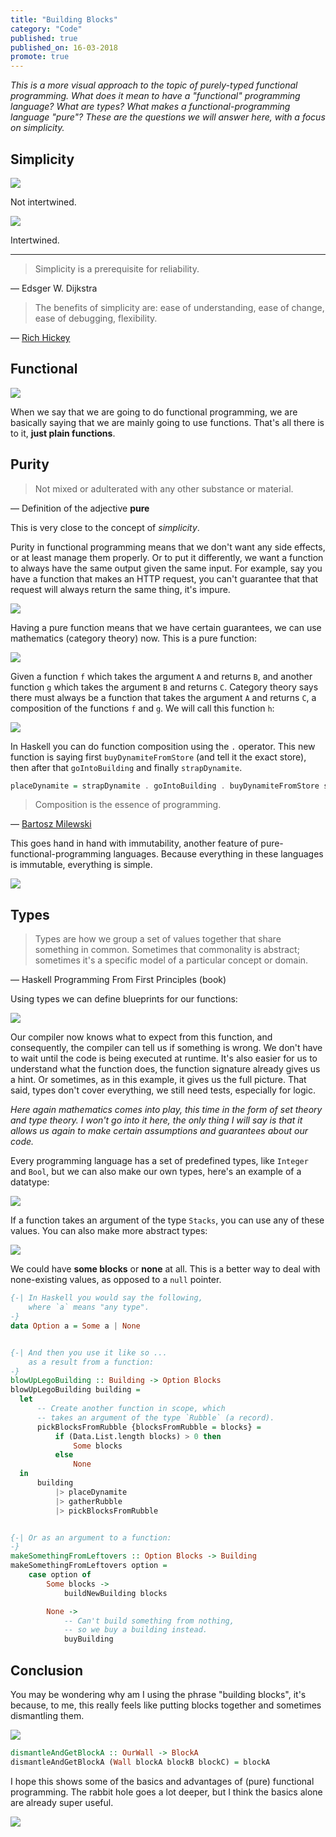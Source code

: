 ```yaml
---
title: "Building Blocks"
category: "Code"
published: true
published_on: 16-03-2018
promote: true
---
```



_This is a more visual approach to the topic of purely-typed functional programming. What does it mean to have a "functional" programming language? What are types? What makes a functional-programming language "pure"? These are the questions we will answer here, with a focus on simplicity._



## Simplicity

![](/images/fp/simple.png)

Not intertwined.

![](/images/fp/complex.png)

Intertwined.

---

> Simplicity is a prerequisite for reliability.

— Edsger W. Dijkstra

> The benefits of simplicity are: ease of understanding, ease of change, ease of debugging, flexibility.

— [Rich Hickey](https://www.infoq.com/presentations/Simple-Made-Easy)



## Functional

![](/images/fp/function.png)

When we say that we are going to do functional programming, we are basically saying that we are mainly going to use functions. That's all there is to it, __just plain functions__.



## Purity

> Not mixed or adulterated with any other substance or material.

— Definition of the adjective __pure__

This is very close to the concept of _simplicity_.

Purity in functional programming means that we don't want any side effects, or at least manage them properly. Or to put it differently, we want a function to always have the same output given the same input. For example, say you have a function that makes an HTTP request, you can't guarantee that that request will always return the same thing, it's impure.

![](/images/fp/impure-function.png)

Having a pure function means that we have certain guarantees, we can use mathematics (category theory) now. This is a pure function:

![](/images/fp/pure-function-1.png)

Given a function `f` which takes the argument `A` and returns `B`, and another function `g` which takes the argument `B` and returns `C`. Category theory says there must always be a function that takes the argument `A` and returns `C`, a composition of the functions `f` and `g`. We will call this function `h`:

![](/images/fp/pure-function-2.png)

In Haskell you can do function composition using the `.` operator. This new function is saying first `buyDynamiteFromStore` (and tell it the exact store), then after that `goIntoBuilding` and finally `strapDynamite`.

```haskell
placeDynamite = strapDynamite . goIntoBuilding . buyDynamiteFromStore store
```

> Composition is the essence of programming.

— [Bartosz Milewski](https://bartoszmilewski.com/2014/11/04/category-the-essence-of-composition/)

This goes hand in hand with immutability, another feature of pure-functional-programming languages. Because everything in these languages is immutable, everything is simple.

![](/images/fp/immutability.png)



## Types

> Types are how we group a set of values together that share something in common. Sometimes that commonality is abstract; sometimes it's a specific model of a particular concept or domain.

— Haskell Programming From First Principles (book)

Using types we can define blueprints for our functions:

![](/images/fp/types.png)

Our compiler now knows what to expect from this function, and consequently, the compiler can tell us if something is wrong. We don't have to wait until the code is being executed at runtime. It's also easier for us to understand what the function does, the function signature already gives us a hint. Or sometimes, as in this example, it gives us the full picture. That said, types don't cover everything, we still need tests, especially for logic.

_Here again mathematics comes into play, this time in the form of set theory and type theory. I won't go into it here, the only thing I will say is that it allows us again to make certain assumptions and guarantees about our code._

Every programming language has a set of predefined types, like `Integer` and `Bool`, but we can also make our own types, here's an example of a datatype:

![](/images/fp/union-types.png)

If a function takes an argument of the type `Stacks`, you can use any of these values. You can also make more abstract types:

![](/images/fp/option-type.png)

We could have __some blocks__ or __none__ at all. This is a better way to deal with none-existing values, as opposed to a `null` pointer.

```haskell
{-| In Haskell you would say the following,
    where `a` means "any type".
-}
data Option a = Some a | None


{-| And then you use it like so ...
    as a result from a function:
-}
blowUpLegoBuilding :: Building -> Option Blocks
blowUpLegoBuilding building =
  let
      -- Create another function in scope, which
      -- takes an argument of the type `Rubble` (a record).
      pickBlocksFromRubble {blocksFromRubble = blocks} =
          if (Data.List.length blocks) > 0 then
              Some blocks
          else
              None
  in
      building
          |> placeDynamite
          |> gatherRubble
          |> pickBlocksFromRubble


{-| Or as an argument to a function:
-}
makeSomethingFromLeftovers :: Option Blocks -> Building
makeSomethingFromLeftovers option =
    case option of
        Some blocks ->
            buildNewBuilding blocks

        None ->
            -- Can't build something from nothing,
            -- so we buy a building instead.
            buyBuilding
```



## Conclusion

You may be wondering why am I using the phrase "building blocks", it's because, to me, this really feels like putting blocks together and sometimes dismantling them.

![](/images/fp/our-wall-type.png)

```haskell
dismantleAndGetBlockA :: OurWall -> BlockA
dismantleAndGetBlockA (Wall blockA blockB blockC) = blockA
```

I hope this shows some of the basics and advantages of (pure) functional programming. The rabbit hole goes a lot deeper, but I think the basics alone are already super useful.

![](/images/fp/conclusion.png)
